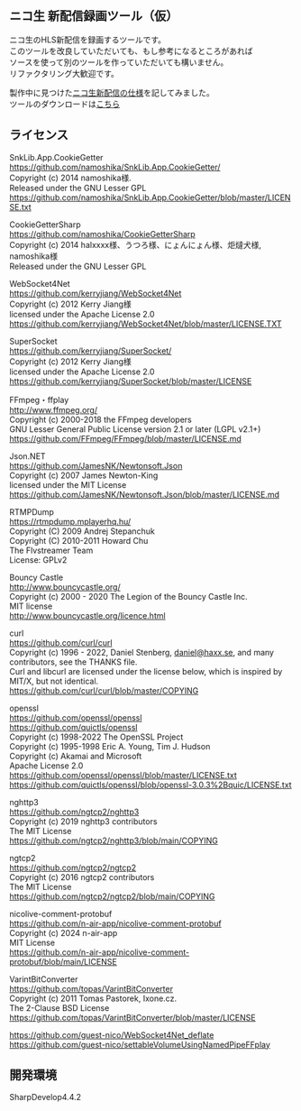 ## ニコ生 新配信録画ツール（仮）  
  
ニコ生のHLS新配信を録画するツールです。  
このツールを改良していただいても、もし参考になるところがあれば  
ソースを使って別のツールを作っていただいても構いません。  
リファクタリング大歓迎です。  
  
製作中に見つけた[ニコ生新配信の仕様](siyou.md)を記してみました。  
ツールのダウンロードは[こちら](https://guest-nico.github.io/pages/downloads.html)　　

  
## ライセンス  
SnkLib.App.CookieGetter  
<https://github.com/namoshika/SnkLib.App.CookieGetter/>  
Copyright (c) 2014 namoshika様.  
Released under the GNU Lesser GPL  
<https://github.com/namoshika/SnkLib.App.CookieGetter/blob/master/LICENSE.txt>  
  
CookieGetterSharp  
<https://github.com/namoshika/CookieGetterSharp>  
Copyright (c) 2014 halxxxx様、うつろ様、にょんにょん様、炬燵犬様, namoshika様  
Released under the GNU Lesser GPL  
  
WebSocket4Net  
<https://github.com/kerryjiang/WebSocket4Net>  
Copyright (c) 2012 Kerry Jiang様  
licensed under the Apache License 2.0  
<https://github.com/kerryjiang/WebSocket4Net/blob/master/LICENSE.TXT>  
  
SuperSocket  
<https://github.com/kerryjiang/SuperSocket/>  
Copyright (c) 2012 Kerry Jiang様  
licensed under the Apache License 2.0  
<https://github.com/kerryjiang/SuperSocket/blob/master/LICENSE>  
  
FFmpeg・ffplay  
<http://www.ffmpeg.org/>  
Copyright (c) 2000-2018 the FFmpeg developers  
GNU Lesser General Public License version 2.1 or later (LGPL v2.1+)  
<https://github.com/FFmpeg/FFmpeg/blob/master/LICENSE.md>  
  
Json.NET  
<https://github.com/JamesNK/Newtonsoft.Json>  
Copyright (c) 2007 James Newton-King  
licensed under the MIT License  
<https://github.com/JamesNK/Newtonsoft.Json/blob/master/LICENSE.md>  
  
RTMPDump  
<https://rtmpdump.mplayerhq.hu/>  
Copyright (C) 2009 Andrej Stepanchuk  
Copyright (C) 2010-2011 Howard Chu  
The Flvstreamer Team  
License: GPLv2  
  
Bouncy Castle  
<http://www.bouncycastle.org/>  
Copyright (c) 2000 - 2020 The Legion of the Bouncy Castle Inc.  
MIT license  
<http://www.bouncycastle.org/licence.html>  
  
curl  
<https://github.com/curl/curl>  
Copyright (c) 1996 - 2022, Daniel Stenberg, <daniel@haxx.se>, and many  
contributors, see the THANKS file.  
Curl and libcurl are licensed under the license below, which is inspired by MIT/X, but not identical.  
<https://github.com/curl/curl/blob/master/COPYING>  
  
openssl  
<https://github.com/openssl/openssl>  
<https://github.com/quictls/openssl>  
Copyright (c) 1998-2022 The OpenSSL Project  
Copyright (c) 1995-1998 Eric A. Young, Tim J. Hudson  
Copyright (c) Akamai and Microsoft  
Apache License 2.0  
<https://github.com/openssl/openssl/blob/master/LICENSE.txt>  
<https://github.com/quictls/openssl/blob/openssl-3.0.3%2Bquic/LICENSE.txt>  
  
nghttp3  
<https://github.com/ngtcp2/nghttp3>  
Copyright (c) 2019 nghttp3 contributors  
The MIT License  
<https://github.com/ngtcp2/nghttp3/blob/main/COPYING>  
  
ngtcp2  
<https://github.com/ngtcp2/ngtcp2>  
Copyright (c) 2016 ngtcp2 contributors  
The MIT License  
<https://github.com/ngtcp2/ngtcp2/blob/main/COPYING>  
  
nicolive-comment-protobuf  
<https://github.com/n-air-app/nicolive-comment-protobuf>  
Copyright (c) 2024 n-air-app  
MIT License  
<https://github.com/n-air-app/nicolive-comment-protobuf/blob/main/LICENSE>  
  
VarintBitConverter  
<https://github.com/topas/VarintBitConverter>  
Copyright (c) 2011 Tomas Pastorek, Ixone.cz.  
The 2-Clause BSD License  
<https://github.com/topas/VarintBitConverter/blob/master/LICENSE>  
  
<https://github.com/guest-nico/WebSocket4Net_deflate>  
<https://github.com/guest-nico/settableVolumeUsingNamedPipeFFplay>  
  
  
## 開発環境  
SharpDevelop4.4.2  
